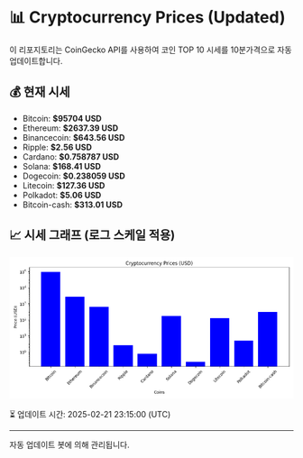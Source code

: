 
# 📊 Cryptocurrency Prices (Updated)

이 리포지토리는 CoinGecko API를 사용하여 코인 TOP 10 시세를 10분가격으로 자동 업데이트합니다.

## 💰 현재 시세
- Bitcoin: **$95704 USD**
- Ethereum: **$2637.39 USD**
- Binancecoin: **$643.56 USD**
- Ripple: **$2.56 USD**
- Cardano: **$0.758787 USD**
- Solana: **$168.41 USD**
- Dogecoin: **$0.238059 USD**
- Litecoin: **$127.36 USD**
- Polkadot: **$5.06 USD**
- Bitcoin-cash: **$313.01 USD**

## 📈 시세 그래프 (로그 스케일 적용)
![Crypto Prices](crypto_prices.png)

⏳ 업데이트 시간: 2025-02-21 23:15:00 (UTC)

---
자동 업데이트 봇에 의해 관리됩니다.
